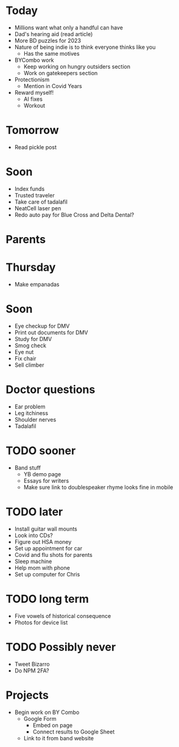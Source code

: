 # Today
* Millions want what only a handful can have
* Dad's hearing aid (read article)
* More BD puzzles for 2023
* Nature of being indie is to think everyone thinks like you
    * Has the same motives
* BYCombo work
    * Keep working on hungry outsiders section
    * Work on gatekeepers section
* Protectionism
    * Mention in Covid Years
* Reward myself!
    * AI fixes
    * Workout

# Tomorrow
* Read pickle post

# Soon
* Index funds
* Trusted traveler
* Take care of tadalafil
* NeatCell laser pen
* Redo auto pay for Blue Cross and Delta Dental?

# Parents

# Thursday
* Make empanadas

# Soon
* Eye checkup for DMV
* Print out documents for DMV
* Study for DMV
* Smog check
* Eye nut
* Fix chair
* Sell climber

# Doctor questions
* Ear problem
* Leg itchiness
* Shoulder nerves
* Tadalafil

# TODO sooner
* Band stuff
    * YB demo page
    * Essays for writers
    * Make sure link to doublespeaker rhyme looks fine in mobile

# TODO later
* Install guitar wall mounts
* Look into CDs?
* Figure out HSA money
* Set up appointment for car
* Covid and flu shots for parents
* Sleep machine
* Help mom with phone
* Set up computer for Chris

# TODO long term
* Five vowels of historical consequence
* Photos for device list

# TODO Possibly never
* Tweet Bizarro
* Do NPM 2FA?

# Projects
* Begin work on BY Combo
    * Google Form
        * Embed on page
        * Connect results to Google Sheet
    * Link to it from band website